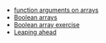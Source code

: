 
* [function arguments on
  arrays](https://lisds.github.io/textbook/arrays/function_arguments)
* [Boolean arrays](https://lisds.github.io/textbook/arrays/boolean_arrays)
* [Boolean array
  exercise](https://ds.lis.2i2c.cloud/hub/user-redirect/git-pull?repo=https%3A//github.com/lisds/boolean_arrays&subPath=boolean_arrays.ipynb)
* [Leaping ahead](https://lisds.github.io/textbook/arrays/leaping_ahead)
